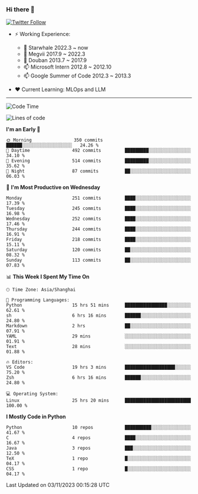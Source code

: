 ### Hi there 👋

[![Twitter Follow](https://img.shields.io/twitter/follow/tianweidut?style=social)](https://twitter.com/tianweidut)

- ⚡ Working Experience:
  - 🔭 Starwhale 2022.3 ~ now
  - 🌱 Megvii 2017.9 ~ 2022.3
  - 🌱 Douban 2013.7 ~ 2017.9
  - 📫 Microsoft Intern 2012.8 ~ 2012.10
  - 📫 Google Summer of Code 2012.3 ~ 2013.3

- ❤️ Current Learning: MLOps and LLM

---
<!--START_SECTION:waka-->
![Code Time](http://img.shields.io/badge/Code%20Time-4%2C642%20hrs%2012%20mins-blue)

![Lines of code](https://img.shields.io/badge/From%20Hello%20World%20I%27ve%20Written-1.2%20million%20lines%20of%20code-blue)

**I'm an Early 🐤** 

```text
🌞 Morning                350 commits         ██████░░░░░░░░░░░░░░░░░░░   24.26 % 
🌆 Daytime                492 commits         █████████░░░░░░░░░░░░░░░░   34.10 % 
🌃 Evening                514 commits         █████████░░░░░░░░░░░░░░░░   35.62 % 
🌙 Night                  87 commits          ██░░░░░░░░░░░░░░░░░░░░░░░   06.03 % 
```
📅 **I'm Most Productive on Wednesday** 

```text
Monday                   251 commits         ████░░░░░░░░░░░░░░░░░░░░░   17.39 % 
Tuesday                  245 commits         ████░░░░░░░░░░░░░░░░░░░░░   16.98 % 
Wednesday                252 commits         ████░░░░░░░░░░░░░░░░░░░░░   17.46 % 
Thursday                 244 commits         ████░░░░░░░░░░░░░░░░░░░░░   16.91 % 
Friday                   218 commits         ████░░░░░░░░░░░░░░░░░░░░░   15.11 % 
Saturday                 120 commits         ██░░░░░░░░░░░░░░░░░░░░░░░   08.32 % 
Sunday                   113 commits         ██░░░░░░░░░░░░░░░░░░░░░░░   07.83 % 
```


📊 **This Week I Spent My Time On** 

```text
🕑︎ Time Zone: Asia/Shanghai

💬 Programming Languages: 
Python                   15 hrs 51 mins      ████████████████░░░░░░░░░   62.61 % 
sh                       6 hrs 16 mins       ██████░░░░░░░░░░░░░░░░░░░   24.80 % 
Markdown                 2 hrs               ██░░░░░░░░░░░░░░░░░░░░░░░   07.91 % 
YAML                     29 mins             ░░░░░░░░░░░░░░░░░░░░░░░░░   01.91 % 
Text                     28 mins             ░░░░░░░░░░░░░░░░░░░░░░░░░   01.88 % 

🔥 Editors: 
VS Code                  19 hrs 3 mins       ███████████████████░░░░░░   75.20 % 
Zsh                      6 hrs 16 mins       ██████░░░░░░░░░░░░░░░░░░░   24.80 % 

💻 Operating System: 
Linux                    25 hrs 20 mins      █████████████████████████   100.00 % 
```

**I Mostly Code in Python** 

```text
Python                   10 repos            ██████████░░░░░░░░░░░░░░░   41.67 % 
C                        4 repos             ████░░░░░░░░░░░░░░░░░░░░░   16.67 % 
Java                     3 repos             ███░░░░░░░░░░░░░░░░░░░░░░   12.50 % 
TeX                      1 repo              █░░░░░░░░░░░░░░░░░░░░░░░░   04.17 % 
CSS                      1 repo              █░░░░░░░░░░░░░░░░░░░░░░░░   04.17 % 
```




 Last Updated on 03/11/2023 00:15:28 UTC
<!--END_SECTION:waka-->

